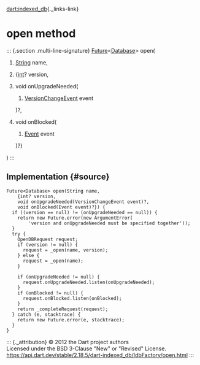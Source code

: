 [dart:indexed\_db](../../dart-indexed_db/dart-indexed_db-library){._links-link}

open method
===========

::: {.section .multi-line-signature}
[Future](../../dart-async/future-class)\<[Database](../database-class)\>
open(

1.  [String](../../dart-core/string-class) name,
2.  {[int](../../dart-core/int-class)? version,
3.  void onUpgradeNeeded(
    1.  [VersionChangeEvent](../versionchangeevent-class) event

    )?,
4.  void onBlocked(
    1.  [Event](../../dart-html/event-class) event

    )?}

)
:::

Implementation {#source}
--------------

``` {.language-dart data-language="dart"}
Future<Database> open(String name,
    {int? version,
    void onUpgradeNeeded(VersionChangeEvent event)?,
    void onBlocked(Event event)?}) {
  if ((version == null) != (onUpgradeNeeded == null)) {
    return new Future.error(new ArgumentError(
        'version and onUpgradeNeeded must be specified together'));
  }
  try {
    OpenDBRequest request;
    if (version != null) {
      request = _open(name, version);
    } else {
      request = _open(name);
    }

    if (onUpgradeNeeded != null) {
      request.onUpgradeNeeded.listen(onUpgradeNeeded);
    }
    if (onBlocked != null) {
      request.onBlocked.listen(onBlocked);
    }
    return _completeRequest(request);
  } catch (e, stacktrace) {
    return new Future.error(e, stacktrace);
  }
}
```

::: {._attribution}
© 2012 the Dart project authors\
Licensed under the BSD 3-Clause \"New\" or \"Revised\" License.\
<https://api.dart.dev/stable/2.18.5/dart-indexed_db/IdbFactory/open.html>
:::
